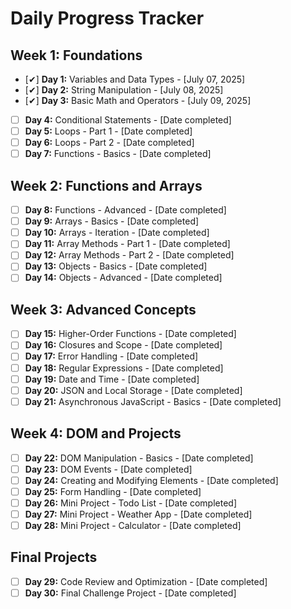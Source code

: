# Daily Progress Tracker

## Week 1: Foundations
- [✔] **Day 1:** Variables and Data Types - [July 07, 2025]
- [✔] **Day 2:** String Manipulation - [July 08, 2025]
- [✔] **Day 3:** Basic Math and Operators - [July 09, 2025]
- [ ] **Day 4:** Conditional Statements - [Date completed]
- [ ] **Day 5:** Loops - Part 1 - [Date completed]
- [ ] **Day 6:** Loops - Part 2 - [Date completed]
- [ ] **Day 7:** Functions - Basics - [Date completed]

## Week 2: Functions and Arrays
- [ ] **Day 8:** Functions - Advanced - [Date completed]
- [ ] **Day 9:** Arrays - Basics - [Date completed]
- [ ] **Day 10:** Arrays - Iteration - [Date completed]
- [ ] **Day 11:** Array Methods - Part 1 - [Date completed]
- [ ] **Day 12:** Array Methods - Part 2 - [Date completed]
- [ ] **Day 13:** Objects - Basics - [Date completed]
- [ ] **Day 14:** Objects - Advanced - [Date completed]

## Week 3: Advanced Concepts
- [ ] **Day 15:** Higher-Order Functions - [Date completed]
- [ ] **Day 16:** Closures and Scope - [Date completed]
- [ ] **Day 17:** Error Handling - [Date completed]
- [ ] **Day 18:** Regular Expressions - [Date completed]
- [ ] **Day 19:** Date and Time - [Date completed]
- [ ] **Day 20:** JSON and Local Storage - [Date completed]
- [ ] **Day 21:** Asynchronous JavaScript - Basics - [Date completed]

## Week 4: DOM and Projects
- [ ] **Day 22:** DOM Manipulation - Basics - [Date completed]
- [ ] **Day 23:** DOM Events - [Date completed]
- [ ] **Day 24:** Creating and Modifying Elements - [Date completed]
- [ ] **Day 25:** Form Handling - [Date completed]
- [ ] **Day 26:** Mini Project - Todo List - [Date completed]
- [ ] **Day 27:** Mini Project - Weather App - [Date completed]
- [ ] **Day 28:** Mini Project - Calculator - [Date completed]

## Final Projects
- [ ] **Day 29:** Code Review and Optimization - [Date completed]
- [ ] **Day 30:** Final Challenge Project - [Date completed]
